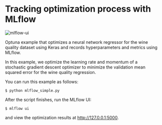 # Tracking optimization process with MLflow

![mlflow-ui](https://user-images.githubusercontent.com/17039389/70850501-4cdefd80-1ece-11ea-9018-e47363c81f08.gif)

Optuna example that optimizes a neural network regressor for the
wine quality dataset using Keras and records hyperparameters and metrics using MLflow.

In this example, we optimize the learning rate and momentum of
a stochastic gradient descent optimizer to minimize the validation mean squared error
for the wine quality regression.

You can run this example as follows:

```
$ python mlflow_simple.py
```

After the script finishes, run the MLflow UI:

```
$ mlflow ui
```

and view the optimization results at http://127.0.0.1:5000.
